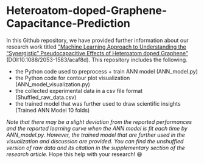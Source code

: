 # Heteroatom-doped-Graphene-Capacitance-Prediction
In this Github repository, we have provided further information about our research work titled ["Machine Learning Approach to Understanding the “Synergistic” Pseudocapacitive Effects of Heteroatom doped Graphene"](https://iopscience.iop.org/article/10.1088/2053-1583/acaf8d) (DOI:10.1088/2053-1583/acaf8d). This repository includes the following.
- the Python code used to preprocess + train ANN model (ANN_model.py)
- the Python code for contour plot visualization (ANN_model_visualization.py)
- the collected experimental data in a csv file format (Shuffled_raw_data.csv)
- the trained model that was further used to draw scientific insights (Trained ANN Model 10 folds)

*Note that there may be a slight deviation from the reported performances and the reported learning curve when the ANN model is fit each time by ANN_model.py. However, the trained model that are further used in the visualization and discussion are provided.*
*You can find the unshuffled version of raw data and its citation in the supplementary section of the research article.* Hope this help with your research! :satisfied:
